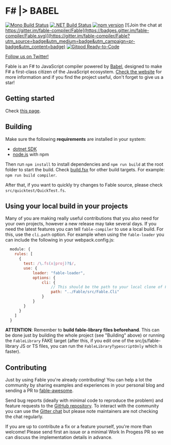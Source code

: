 # F# |> BABEL

[![Mono Build Status](https://travis-ci.org/fable-compiler/Fable.svg?branch=master "Mono Build Status")](https://travis-ci.org/fable-compiler/Fable) [![.NET Build Status](https://ci.appveyor.com/api/projects/status/vlmyxg64my74sik5/branch/master?svg=true ".NET Build Status")](https://ci.appveyor.com/project/alfonsogarciacaro/fable) [![npm version](https://badge.fury.io/js/fable-compiler.svg)](https://www.npmjs.com/package/fable-compiler) [![Join the chat at https://gitter.im/fable-compiler/Fable](https://badges.gitter.im/fable-compiler/Fable.svg)](https://gitter.im/fable-compiler/Fable?utm_source=badge&utm_medium=badge&utm_campaign=pr-badge&utm_content=badge)
[![Gitpod Ready-to-Code](https://img.shields.io/badge/Gitpod-Ready--to--Code-blue?logo=gitpod)](https://gitpod.io/#https://github.com/fable-compiler/Fable) 

[Follow us on Twitter!](https://twitter.com/FableCompiler)

Fable is an F# to JavaScript compiler powered by [Babel](https://babeljs.io/), designed to make F# a first-class citizen of the JavaScript ecosystem. [Check the website](http://fable.io) for more information and if you find the project useful, don't forget to give us a star!

## Getting started

Check [this page](https://fable.io/docs/2-steps/setup.html).

## Building

Make sure the following **requirements** are installed in your system:

- [dotnet SDK](https://www.microsoft.com/net/download/core)
- [node.js](https://nodejs.org) with npm

Then run `npm install` to install dependencies and `npm run build` at the root folder to start the build. Check [build.fsx](https://github.com/fable-compiler/Fable/blob/4839311afe4cfc3fd0849915c7cdf831ca1ab74c/build.fsx#L218) for other build targets. For example: `npm run build compiler`.

After that, if you want to quickly try changes to Fable source, please check `src/quicktest/QuickTest.fs`.

## Using your local build in your projects

Many of you are making really useful contributions that you also need for your own projects, however a new release may take several days. If you need the latest features you can tell `fable-compiler` to use a local build. For this, use the `cli.path` option. For example when using the `fable-loader` you can include the following in your webpack.config.js:

```js
  module: {
    rules: [
      {
        test: /\.fs(x|proj)?$/,
        use: {
            loader: "fable-loader",
            options: {
                cli: {
                    // This should be the path to your local clone of Fable
                    path: "../Fable/src/Fable.Cli"
                }
            }
        }
      }
    ]
  }
```

**ATTENTION**: Remember to **build fable-library files beforehand**. This can be done just by building the whole project (see "Building" above) or running the `FableLibrary` FAKE target (after this, if you edit one of the src/js/fable-library JS or TS files, you can run the `FableLibraryTypescriptOnly` which is faster).

## Contributing

Just by using Fable you're already contributing! You can help a lot the community by sharing examples and experiences in your personal blog and sending a PR to [fable-awesome](https://github.com/kunjee17/awesome-fable).

Send bug reports (ideally with minimal code to reproduce the problem) and feature requests to the [GitHub repository](https://github.com/fable-compiler/Fable/issues). To interact with the community you can use the [Gitter chat](https://gitter.im/fable-compiler/Fable) but please note maintainers are not checking the chat regularly.

If you are up to contribute a fix or a feature yourself, you're more than welcome! Please send first an issue or a minimal Work In Progess PR so we can discuss the implementation details in advance.
